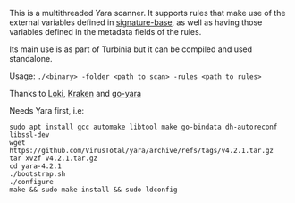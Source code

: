 This is a multithreaded Yara scanner.  It supports rules that make use of the external variables defined in [signature-base](https://github.com/Neo23x0/signature-base), as well as having those variables defined in the metadata fields of the rules.

Its main use is as part of Turbinia but it can be compiled and used standalone.

Usage:
`./<binary> -folder <path to scan> -rules <path to rules>`

Thanks to [Loki](https://github.com/Neo23x0/Loki), [Kraken](https://github.com/botherder/kraken) and [go-yara](https://github.com/hillu/go-yara)

Needs Yara first, i.e:

```
sudo apt install gcc automake libtool make go-bindata dh-autoreconf libssl-dev
wget https://github.com/VirusTotal/yara/archive/refs/tags/v4.2.1.tar.gz
tar xvzf v4.2.1.tar.gz
cd yara-4.2.1
./bootstrap.sh
./configure
make && sudo make install && sudo ldconfig
```